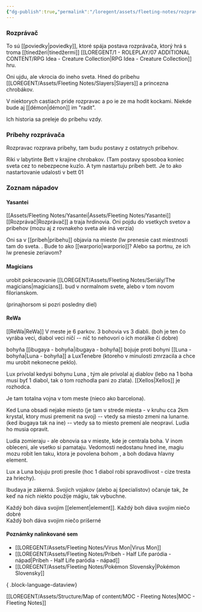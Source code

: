 ```yaml
---
{"dg-publish":true,"permalink":"/loregent/assets/fleeting-notes/rozpravac-pribeh-napad/"}
---
```




### Rozprávač
To sú [[poviedky\|poviedky]], ktoré spája postava rozprávača, ktorý hrá s troma [[tínedžeri\|tínedžermi]] [[LOREGENT/1 - ROLEPLAY/07 ADDITIONAL CONTENT/RPG Idea - Creature Collection\|RPG Idea - Creature Collection]] hru.

Oni ujdu, ale vkrocia do ineho sveta. Hned do pribehu [[LOREGENT/Assets/Fleeting Notes/Slayers\|Slayers]] a princezna chrobákov.

V niektorych castiach pride rozpravac a po ie ze ma hodit kockami. Niekde bude aj [[démon\|démon]] im "radit".

Ich historia sa preleje do príbehu vzdy.


### Príbehy rozprávača
Rozpravac rozprava pribehy, tam budu postavy z ostatnych pribehov.

Riki v labytinte
Bett v krajine chrobakov. (Tam postavy sposoboa koniec sveta cez to nebezpecne kuzlo. A tym nastartuju príbeh bett. Je to ako nastartovanie udalosti v bett 01



### Zoznam nápadov

#### Yasantei
[[Assets/Fleeting Notes/Yasantei\|Assets/Fleeting Notes/Yasantei]]
[[Rozprávač\|Rozprávač]] a traja hrdinovia. Oni pojdu do vsetkych svetov a pribehov (mozu aj z rovnakeho sveta ale iná verzia)  
  
Oni sa v [[príbeh\|pribehu]] objavia na mieste (lw prenesie cast miestnosti tam do sveta. . Bude to ako [[warporio\|warporio]]? Alebo sa portnu, ze ich lw prenesie zeriavom?


#### Magicians
urobit pokracovanie [[LOREGENT/Assets/Fleeting Notes/Seriály/The magicians\|magicians]]. bud v normalnom svete, alebo v tom novom filorianskom.

(prinajhorsom si pozri posledny diel)

#### ReWa
[[ReWa\|ReWa]]
V meste je 6 parkov. 3 bohovia vs 3 diabli. (boh je ten čo vyrába veci, diabol veci ničí -- nič to nehovorí o ich morálke či dobre)  
  
bohyňa [[ibugaya - bohyňa\|ibugaya - bohyňa]] bojuje proti bohyni [[Luna - bohyňa\|Luna - bohyňa]] a LuxTenebre (ktoreho v minulosti zmrzacila a chce mu urobit nekonecne peklo).  
  
Lux privolal kedysi bohynu Luna , tým ale privolal aj diablov (lebo na 1 boha musí byť 1 diabol, tak o tom rozhodla pani zo zlata). [[Xellos\|Xellos]] je rozhodca.  
  
Je tam totalna vojna v tom meste (nieco ako barcelona).  
  
Ked Luna obsadi nejake miesto (je tam v strede miesta - v kruhu cca 2km krystal, ktory musi premenit na svoj) -- vtedy sa miesto zmeni na lunarne. (ked ibugaya tak na ine) -- vtedy sa to miesto premení ale neopraví. Ludia ho musia opravit.  
  
Ludia zomieraju - ale obnovia sa v mieste, kde je centrala boha. V inom obleceni, ale vsetko si pamataju. Vedomosti nedostanu hned ine, magiu mozu robit len taku, ktora je povolena bohom , a boh dodava hlavny element.    
  
Lux a Luna bojuju proti presile (hoc 1 diabol robi spravodlivost - cize tresta za hriechy).  
  
Ibudaya je zákerná. Svojich vojakov (alebo aj špecialistov) očaruje tak, že keď na nich niekto použije mágiu, tak vybuchne.  
   
  
Každý boh dáva svojim [[element\|element]]. Každý boh dáva svojim niečo dobré  
Každý boh dáva svojim niečo príšerné

#### Poznámky nalinkované sem

- [[LOREGENT/Assets/Fleeting Notes/Virus Mon\|Virus Mon]]
- [[LOREGENT/Assets/Fleeting Notes/Príbeh - Half Life paródia - nápad\|Príbeh - Half Life paródia - nápad]]
- [[LOREGENT/Assets/Fleeting Notes/Pokémon Slovensky\|Pokémon Slovensky]]

{ .block-language-dataview}


[[LOREGENT/Assets/Structure/Map of content/MOC - Fleeting Notes\|MOC - Fleeting Notes]]